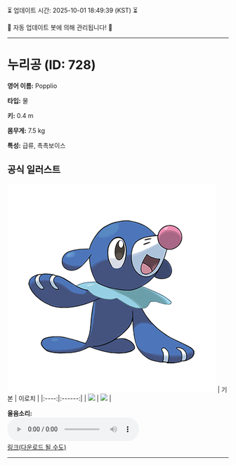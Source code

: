 
⏳ 업데이트 시간: 2025-10-01 18:49:39 (KST) ⏳

🤖 자동 업데이트 봇에 의해 관리됩니다! 🤖

---

# 누리공 (ID: 728)
**영어 이름:** Popplio

**타입:** 물

**키:** 0.4 m

**몸무게:** 7.5 kg

**특성:** 급류, 촉촉보이스

## 공식 일러스트
![](https://raw.githubusercontent.com/PokeAPI/sprites/master/sprites/pokemon/other/official-artwork/728.png)
| 기본 | 이로치 |
|:----:|:------:|
| <img src="http://play.pokemonshowdown.com/sprites/ani/popplio.gif" width="200"> | <img src="http://play.pokemonshowdown.com/sprites/ani-shiny/popplio.gif" width="200"> |

**울음소리:**<br><audio controls src="https://raw.githubusercontent.com/PokeAPI/cries/main/cries/pokemon/latest/728.ogg"></audio><br> [링크(다운로드 될 수도)](https://raw.githubusercontent.com/PokeAPI/cries/main/cries/pokemon/latest/728.ogg)


---

